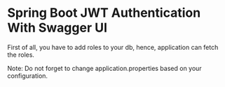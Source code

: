 # Spring Boot JWT Authentication With Swagger UI

First of all, you have to add roles to your db, hence, application can fetch the roles.

Note: Do not forget to change application.properties based on your configuration.